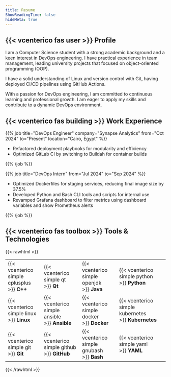 ```yaml
---
title: Resume
ShowReadingTime: false
hideMeta: true
---
```


## {{< vcenterico fas user >}} Profile

I am a Computer Science student with a strong academic background and a keen interest in DevOps engineering.
I have practical experience in team management, leading university projects that focused on object-oriented programming (OOP).

I have a solid understanding of Linux and version control with Git,
having deployed CI/CD pipelines using GitHub Actions.

With a passion for DevOps engineering,
I am committed to continuous learning and professional growth.
I am eager to apply my skills and contribute to a dynamic DevOps environment.

## {{< vcenterico fas building >}} Work Experience

{{% job title="DevOps Engineer" company="Synapse Analytics" from="Oct 2024" to="Present" location="Cairo, Egypt" %}}

- Refactored deployment playbooks for modularity and efficiency
- Optimized GitLab CI by switching to Buildah for container builds

{{% /job %}}

{{% job title="DevOps Intern" from="Jul 2024" to="Sep 2024" %}}

- Optimized Dockerfiles for staging services, reducing final image size by 37.5%
- Developed Python and Bash CLI tools and scripts for internal use
- Revamped Grafana dashboard to filter metrics using dashboard variables and show Prometheus alerts

{{% /job %}}

## {{< vcenterico fas toolbox >}} Tools & Technologies

{{< rawhtml >}}

<table class="full-width-table">
  <tr>
    <td>{{< vcenterico simple cplusplus >}}&nbsp;<strong>C++</strong></td>
    <td>{{< vcenterico simple qt >}}&nbsp;<strong>Qt</strong></td>
    <td>{{< vcenterico simple openjdk >}}&nbsp;<strong>Java</strong></td>
    <td>{{< vcenterico simple python >}}&nbsp;<strong>Python</strong></td>
  </tr>
  <tr>
    <td>{{< vcenterico simple linux >}}&nbsp;<strong>Linux</strong></td>
    <td>{{< vcenterico simple ansible >}}&nbsp;<strong>Ansible</strong></td>
    <td>{{< vcenterico simple docker >}}&nbsp;<strong>Docker</strong></td>
    <td>{{< vcenterico simple kubernetes >}}&nbsp;<strong>Kubernetes</strong></td>
  </tr>
  <tr>
    <td>{{< vcenterico simple git >}}&nbsp;<strong>Git</strong></td>
    <td>{{< vcenterico simple github >}}&nbsp;<strong>GitHub</strong></td>
    <td>{{< vcenterico simple gnubash >}}&nbsp;<strong>Bash</strong></td>
    <td>{{< vcenterico simple yaml >}}&nbsp;<strong>YAML</strong></td>
  </tr>
</table>

{{< /rawhtml >}}
